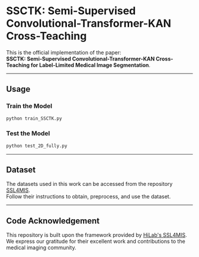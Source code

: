 # SSCTK: Semi-Supervised Convolutional-Transformer-KAN Cross-Teaching  

This is the official implementation of the paper:  
**SSCTK: Semi-Supervised Convolutional-Transformer-KAN Cross-Teaching for Label-Limited Medical Image Segmentation**.  

---  

## Usage  

### Train the Model  
```bash  
python train_SSCTK.py  
```  

### Test the Model  
```bash  
python test_2D_fully.py  
```  

---  

## Dataset  

The datasets used in this work can be accessed from the repository [SSL4MIS](https://github.com/HiLab-git/SSL4MIS).  
Follow their instructions to obtain, preprocess, and use the dataset.  

---  

## Code Acknowledgement  

This repository is built upon the framework provided by [HiLab's SSL4MIS](https://github.com/HiLab-git/SSL4MIS).  
We express our gratitude for their excellent work and contributions to the medical imaging community.  
